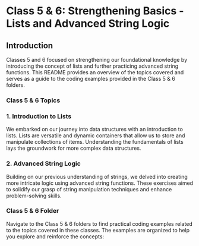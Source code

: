 # Class 5 & 6: Strengthening Basics - Lists and Advanced String Logic
## Introduction
Classes 5 and 6 focused on strengthening our foundational knowledge by introducing the concept of lists and further practicing advanced string functions. This README provides an overview of the topics covered and serves as a guide to the coding examples provided in the Class 5 & 6 folders.

### Class 5 & 6 Topics
### 1. Introduction to Lists
We embarked on our journey into data structures with an introduction to lists. Lists are versatile and dynamic containers that allow us to store and manipulate collections of items. Understanding the fundamentals of lists lays the groundwork for more complex data structures.

### 2. Advanced String Logic
Building on our previous understanding of strings, we delved into creating more intricate logic using advanced string functions. These exercises aimed to solidify our grasp of string manipulation techniques and enhance problem-solving skills.

### Class 5 & 6 Folder
Navigate to the Class 5 & 6 folders to find practical coding examples related to the topics covered in these classes. The examples are organized to help you explore and reinforce the concepts:
